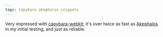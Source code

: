 ```yaml
---
tags: capybara akephalos snippets
---
```


Very impressed with [capybara-webkit](/wiki/capybara-webkit); it's over twice as fast as [Akephalos](/wiki/Akephalos) in my initial testing, and just as reliable.
